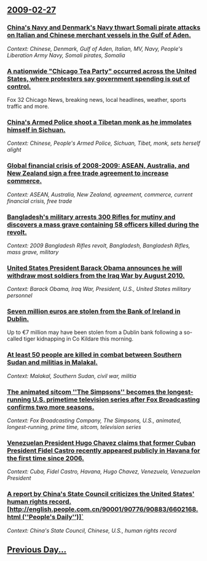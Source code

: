 ## [2009-02-27](/news/2009/02/27/index.md)

### [ China's Navy and Denmark's Navy thwart Somali pirate attacks on Italian and Chinese merchant vessels in the Gulf of Aden. ](/news/2009/02/27/china-s-navy-and-denmark-s-navy-thwart-somali-pirate-attacks-on-italian-and-chinese-merchant-vessels-in-the-gulf-of-aden.md)
_Context: Chinese, Denmark, Gulf of Aden, Italian, MV, Navy, People's Liberation Army Navy, Somali pirates, Somalia_

### [ A nationwide "Chicago Tea Party" occurred across the United States, where protesters say government spending is out of control. ](/news/2009/02/27/a-nationwide-chicago-tea-party-occurred-across-the-united-states-where-protesters-say-government-spending-is-out-of-control.md)
Fox 32 Chicago News, breaking news, local headlines, weather, sports traffic and more.

### [ China's Armed Police shoot a Tibetan monk as he immolates himself in Sichuan. ](/news/2009/02/27/china-s-armed-police-shoot-a-tibetan-monk-as-he-immolates-himself-in-sichuan.md)
_Context: Chinese, People's Armed Police, Sichuan, Tibet, monk, sets herself alight_

### [ Global financial crisis of 2008-2009: ASEAN, Australia, and New Zealand sign a free trade agreement to increase commerce.  ](/news/2009/02/27/global-financial-crisis-of-2008a2009-p-asean-australia-and-new-zealand-sign-a-free-trade-agreement-to-increase-commerce.md)
_Context: ASEAN, Australia, New Zealand, agreement, commerce, current financial crisis, free trade_

### [ Bangladesh's military arrests 300 Rifles for mutiny and discovers a mass grave containing 58 officers killed during the revolt.  ](/news/2009/02/27/bangladesh-s-military-arrests-300-rifles-for-mutiny-and-discovers-a-mass-grave-containing-58-officers-killed-during-the-revolt.md)
_Context: 2009 Bangladesh Rifles revolt, Bangladesh, Bangladesh Rifles, mass grave, military_

### [ United States President Barack Obama announces he will withdraw most soldiers from the Iraq War by August 2010. ](/news/2009/02/27/united-states-president-barack-obama-announces-he-will-withdraw-most-soldiers-from-the-iraq-war-by-august-2010.md)
_Context: Barack Obama, Iraq War, President, U.S., United States military personnel_

### [ Seven million euros are stolen from the Bank of Ireland in Dublin. ](/news/2009/02/27/seven-million-euros-are-stolen-from-the-bank-of-ireland-in-dublin.md)
Up to &euro;7 million may have been stolen from a Dublin bank following a so-called tiger kidnapping in Co Kildare this morning.

### [ At least 50 people are killed in combat between Southern Sudan and militias in Malakal. ](/news/2009/02/27/at-least-50-people-are-killed-in-combat-between-southern-sudan-and-militias-in-malakal.md)
_Context: Malakal, Southern Sudan, civil war, militia_

### [ The animated sitcom ''The Simpsons'' becomes the longest-running U.S. primetime television series after Fox Broadcasting confirms two more seasons. ](/news/2009/02/27/the-animated-sitcom-the-simpsons-becomes-the-longest-running-u-s-primetime-television-series-after-fox-broadcasting-confirms-two-more.md)
_Context: Fox Broadcasting Company, The Simpsons, U.S., animated, longest-running, prime time, sitcom, television series_

### [ Venezuelan President Hugo Chavez claims that former Cuban President Fidel Castro recently appeared publicly in Havana for the first time since 2006. ](/news/2009/02/27/venezuelan-president-hugo-cha-vez-claims-that-former-cuban-president-fidel-castro-recently-appeared-publicly-in-havana-for-the-first-time-s.md)
_Context: Cuba, Fidel Castro, Havana, Hugo Chavez, Venezuela, Venezuelan President_

### [ A report by China's State Council criticizes the United States' human rights record. [http://english.people.com.cn/90001/90776/90883/6602168.html (''People's Daily'')]`](/news/2009/02/27/a-report-by-china-s-state-council-criticizes-the-united-states-human-rights-record-http-english-people-com-cn-90001-90776-90883-660216.md)
_Context: China's State Council, Chinese, U.S., human rights record_

## [Previous Day...](/news/2009/02/26/index.md)

